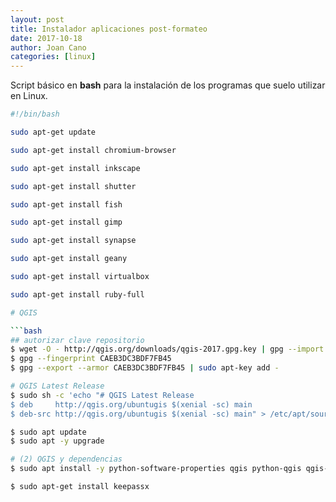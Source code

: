 ```yaml
---
layout: post
title: Instalador aplicaciones post-formateo
date: 2017-10-18
author: Joan Cano
categories: [linux]
---
```


Script básico en **bash** para la instalación de los programas que suelo utilizar en Linux.

```bash
#!/bin/bash

sudo apt-get update

sudo apt-get install chromium-browser

sudo apt-get install inkscape

sudo apt-get install shutter

sudo apt-get install fish

sudo apt-get install gimp

sudo apt-get install synapse

sudo apt-get install geany

sudo apt-get install virtualbox

sudo apt-get install ruby-full

# QGIS

```bash
## autorizar clave repositorio
$ wget -O - http://qgis.org/downloads/qgis-2017.gpg.key | gpg --import
$ gpg --fingerprint CAEB3DC3BDF7FB45
$ gpg --export --armor CAEB3DC3BDF7FB45 | sudo apt-key add -

# QGIS Latest Release
$ sudo sh -c 'echo "# QGIS Latest Release
$ deb     http://qgis.org/ubuntugis $(xenial -sc) main
$ deb-src http://qgis.org/ubuntugis $(xenial -sc) main" > /etc/apt/sources.list.d/qgis-latest.list'

$ sudo apt update
$ sudo apt -y upgrade

# (2) QGIS y dependencias
$ sudo apt install -y python-software-properties qgis python-qgis qgis-plugin-grass

$ sudo apt-get install keepassx

```
